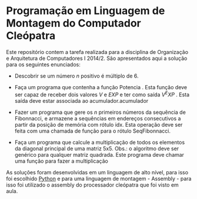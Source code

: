 Programação em Linguagem de Montagem do Computador Cleópatra
===============================================================

Este repositório contem a tarefa realizada para a disciplina de Organização e
Arquitetura de Computadores I 2014/2. São apresentados aqui a solução para os
seguintes enunciados:

+ Descobrir se um número _n_ positivo é múltiplo de 6.

+ Faça um programa que contenha a função Potencia . Esta função deve ser capaz
  de receber dois valores _V_ e _EXP_ e ter como saída $V^EXP$ . Esta saída deve estar
  associada ao acumulador.acumulador

+ Fazer um programa que gere os _n_ primeiros números da sequência de
  Fibonnacci, e armazene a sequências em endereços consecutivos a partir da
  posição de memória com rótulo idx. Esta operação deve ser feita com uma
  chamada de função para o rótulo SeqFibonnacci.  

+ Faça um programa que calcule a multiplicação de todos os elementos da diagonal
  principal de uma matriz 5x5. Obs.: o algoritmo deve ser genérico para qualquer
  matriz quadrada. Este programa deve chamar uma função para fazer a
  multiplicação

As soluções foram desenvolvidas em um linguagem de alto nível, para isso foi
escolhido [Python](https://www.python.org) e para uma linguagem de montagem -
Assembly - para isso foi utilizado o assembly do processador cleópatra que foi
visto em aula.
